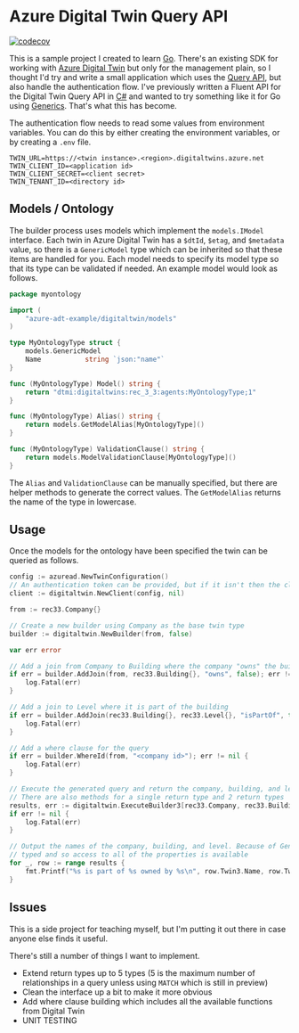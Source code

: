 # Azure Digital Twin Query API

[![codecov](https://codecov.io/gh/dazfuller/azure-adt-example/branch/main/graph/badge.svg?token=GRK06HOQ61)](https://codecov.io/gh/dazfuller/azure-adt-example)

This is a sample project I created to learn [Go](https://go.dev/). There's an existing SDK for working with
[Azure Digital Twin](https://azure.microsoft.com/services/digital-twins/) but only for the management plain,
so I thought I'd try and write a small application which uses the [Query API](https://docs.microsoft.com/rest/api/digital-twins/dataplane/query/querytwins),
but also handle the authentication flow. I've previously written a Fluent API for the Digital Twin Query API
in [C#](https://dotnet.microsoft.com) and wanted to try something like it for Go using [Generics](https://go.dev/doc/tutorial/generics).
That's what this has become.

The authentication flow needs to read some values from environment variables. You can do this by either
creating the environment variables, or by creating a `.env` file.

```text
TWIN_URL=https://<twin instance>.<region>.digitaltwins.azure.net
TWIN_CLIENT_ID=<application id>
TWIN_CLIENT_SECRET=<client secret>
TWIN_TENANT_ID=<directory id>
```

## Models / Ontology

The builder process uses models which implement the `models.IModel` interface. Each twin in Azure Digital Twin
has a `$dtId`, `$etag`, and `$metadata` value, so there is a `GenericModel` type which can be inherited so that
these items are handled for you. Each model needs to specify its model type so that its type can be validated
if needed. An example model would look as follows.

```go
package myontology

import (
	"azure-adt-example/digitaltwin/models"
)

type MyOntologyType struct {
	models.GenericModel
	Name           string `json:"name"`
}

func (MyOntologyType) Model() string {
	return "dtmi:digitaltwins:rec_3_3:agents:MyOntologyType;1"
}

func (MyOntologyType) Alias() string {
	return models.GetModelAlias[MyOntologyType]()
}

func (MyOntologyType) ValidationClause() string {
	return models.ModelValidationClause[MyOntologyType]()
}
```

The `Alias` and `ValidationClause` can be manually specified, but there are helper methods to generate the
correct values. The `GetModelAlias` returns the name of the type in lowercase.

## Usage

Once the models for the ontology have been specified the twin can be queried as follows.

```go
config := azuread.NewTwinConfiguration()
// An authentication token can be provided, but if it isn't then the client will get it's own
client := digitaltwin.NewClient(config, nil)

from := rec33.Company{}

// Create a new builder using Company as the base twin type
builder := digitaltwin.NewBuilder(from, false)

var err error

// Add a join from Company to Building where the company "owns" the building
if err = builder.AddJoin(from, rec33.Building{}, "owns", false); err != nil {
    log.Fatal(err)
}

// Add a join to Level where it is part of the building
if err = builder.AddJoin(rec33.Building{}, rec33.Level{}, "isPartOf", true); err != nil {
    log.Fatal(err)
}

// Add a where clause for the query
if err = builder.WhereId(from, "<company id>"); err != nil {
    log.Fatal(err)
}

// Execute the generated query and return the company, building, and level objects from the results.
// There are also methods for a single return type and 2 return types
results, err := digitaltwin.ExecuteBuilder3[rec33.Company, rec33.Building, rec33.Level](client, builder)
if err != nil {
    log.Fatal(err)
}

// Output the names of the company, building, and level. Because of Generics the `TwinX` fields are
// typed and so access to all of the properties is available
for _, row := range results {
    fmt.Printf("%s is part of %s owned by %s\n", row.Twin3.Name, row.Twin2.Name, row.Twin1.Name)
}
```

## Issues

This is a side project for teaching myself, but I'm putting it out there in case anyone else finds it
useful.

There's still a number of things I want to implement.

* Extend return types up to 5 types (5 is the maximum number of relationships in a query unless using `MATCH` which is still in preview)
* Clean the interface up a bit to make it more obvious
* Add where clause building which includes all the available functions from Digital Twin
* UNIT TESTING

